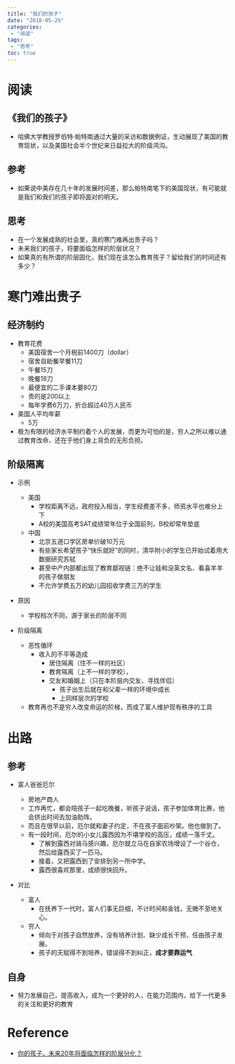 ```yaml
---
title: "我们的孩子"
date: "2018-05-29"
categories:
 - "阅读"
tags:
 - "思考"
toc: true
---
```



# 阅读
## 《我们的孩子》
- 哈佛大学教授罗伯特·帕特南通过大量的采访和数据例证，生动展现了美国的教育现状，以及美国社会半个世纪来日益拉大的阶级鸿沟。

## 参考
- 如果说中美存在几十年的发展时间差，那么帕特南笔下的美国现状，有可能就是我们和我们的孩子即将面对的明天。

## 思考
- 在一个发展成熟的社会里，真的寒门难再出贵子吗？
- 未来我们的孩子，将要面临怎样的阶层状况？
- 如果真的有所谓的阶层固化，我们现在该怎么教育孩子？留给我们的时间还有多少？

# 寒门难出贵子
## 经济制约
- 教育花费
	- 美国宿舍一个月税前1400刀（dollar）
	- 宿舍自助餐早餐11刀
	- 午餐15刀
	- 晚餐18刀
	- 最便宜的二手课本要80刀
	- 贵的是200以上
	- 每年学费6万刀，折合超过40万人民币
- 美国人平均年薪
	- 5万
- 极为有限的经济水平制约着个人的发展，而更为可怕的是，穷人之所以难以通过教育改命，还在于他们身上背负的无形负担。

## 阶级隔离
- 示例
	- 美国
		- 学校距离不远，政府投入相当，学生经费差不多，师资水平也难分上下
		- A校的美国高考SAT成绩常年位于全国前列，B校却常年垫底
	- 中国
		- 北京五道口学区房单价破10万元
		- 有些家长希望孩子“快乐就好”的同时，清华附小的学生已开始试着用大数据研究苏轼
		- 甚至中产内部都出现了教育鄙视链：绝不让娃和没英文名、看喜羊羊的孩子做朋友
		- 不允许学费五万的幼儿园招收学费三万的学生

- 原因
	- 学校档次不同，源于家长的阶层不同
- 阶级隔离
	- 恶性循环
		- 收入的不平等造成
			- 居住隔离（住不一样的社区）
			- 教育隔离（上不一样的学校），
			- 交友和婚姻上（只在本阶层内交友、寻找伴侣）
				- 孩子出生后就在和父辈一样的环境中成长
				- 上同样层次的学校
	- 教育再也不是穷人改变命运的阶梯，而成了富人维护现有秩序的工具


# 出路
## 参考
- 富人爸爸厄尔
	- 房地产商人
	- 工作再忙，都会陪孩子一起吃晚餐，听孩子说话，孩子参加体育比赛，他会挤出时间去加油助阵。
	- 而且在很早以前，厄尔就和妻子约定，不在孩子面前吵架。他也做到了。
	- 有一段时间，厄尔的小女儿露西因为不堪学校的高压，成绩一落千丈。
		- 了解到露西对骑马感兴趣，厄尔就立马在自家农场增设了一个谷仓，然后给露西买了一匹马。
		- 接着，又把露西到了安排到另一所中学。
		- 露西很喜欢那里，成绩很快回升。

- 对比
	- 富人
		- 在抚养下一代时，富人们事无巨细，不计时间和金钱，无微不至地关心。
	- 穷人
		- 倾向于对孩子自然放养，没有培养计划、缺少成长干预，任由孩子发展。
		- 孩子的天赋得不到培养，错误得不到纠正，**成才要靠运气**

## 自身
- 努力发展自己，提高收入，成为一个更好的人，在能力范围内，给下一代更多的关注和更好的教育

# Reference
- [你的孩子，未来20年将面临怎样的阶层分化？](https://mp.weixin.qq.com/s/wqXfwitDqdBonvhRyIJfTQ)